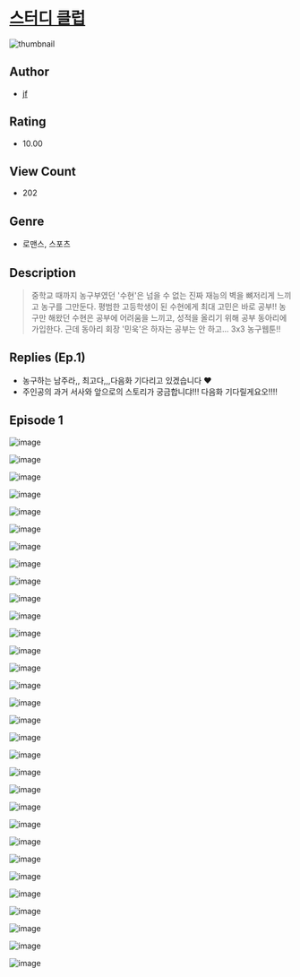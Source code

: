 # [스터디 클럽](https://comic.naver.com/challenge/list?titleId=810132)
![thumbnail](https://image-comic.pstatic.net/user_contents_data/challenge_comic/2023/05/23/357594/upload_7306301385025467190_480x623.jpeg)

## Author
- [jf](https://comic.naver.com/artistTitle?id=357594)

## Rating
- 10.00

## View Count
- 202

## Genre
- 로맨스, 스포츠

## Description
> 중학교 때까지 농구부였던 '수현'은 넘을 수 없는 진짜 재능의 벽을 뼈저리게 느끼고 농구를 그만둔다. 평범한 고등학생이 된 수현에게 최대 고민은 바로 공부!! 농구만 해왔던 수현은 공부에 어려움을 느끼고, 성적을 올리기 위해 공부 동아리에 가입한다. 근데 동아리 회장 '민욱'은 하자는 공부는 안 하고... 3x3 농구웹툰!!

## Replies (Ep.1)
- 농구하는 남주라,, 최고다,,,다음화 기다리고 있겠습니다 ♥
- 주인공의 과거 서사와 앞으로의 스토리가 궁금합니댜!!! 다음화 기다릴게요오!!!!

## Episode 1
![image](https://image-comic.pstatic.net/user_contents_data/challenge_comic/2023/05/23/357594/upload_4063148705588982836.jpeg)

![image](https://image-comic.pstatic.net/user_contents_data/challenge_comic/2023/05/23/357594/upload_3558461838161372467.jpeg)

![image](https://image-comic.pstatic.net/user_contents_data/challenge_comic/2023/05/23/357594/upload_3546356223776929589.jpeg)

![image](https://image-comic.pstatic.net/user_contents_data/challenge_comic/2023/05/23/357594/upload_7233123372227638580.jpeg)

![image](https://image-comic.pstatic.net/user_contents_data/challenge_comic/2023/05/23/357594/upload_3846746090446611250.jpeg)

![image](https://image-comic.pstatic.net/user_contents_data/challenge_comic/2023/05/23/357594/upload_3618138940732684341.jpeg)

![image](https://image-comic.pstatic.net/user_contents_data/challenge_comic/2023/05/23/357594/upload_3760843656344973365.jpeg)

![image](https://image-comic.pstatic.net/user_contents_data/challenge_comic/2023/05/23/357594/upload_7378076211331818037.jpeg)

![image](https://image-comic.pstatic.net/user_contents_data/challenge_comic/2023/05/23/357594/upload_3991096591999185720.jpeg)

![image](https://image-comic.pstatic.net/user_contents_data/challenge_comic/2023/05/23/357594/upload_7017280459976827187.jpeg)

![image](https://image-comic.pstatic.net/user_contents_data/challenge_comic/2023/05/23/357594/upload_7090408760121845049.jpeg)

![image](https://image-comic.pstatic.net/user_contents_data/challenge_comic/2023/05/23/357594/upload_7292508905022240098.jpeg)

![image](https://image-comic.pstatic.net/user_contents_data/challenge_comic/2023/05/23/357594/upload_7149294191182362418.jpeg)

![image](https://image-comic.pstatic.net/user_contents_data/challenge_comic/2023/05/23/357594/upload_3906645512437313849.jpeg)

![image](https://image-comic.pstatic.net/user_contents_data/challenge_comic/2023/05/23/357594/upload_3991146064955978849.jpeg)

![image](https://image-comic.pstatic.net/user_contents_data/challenge_comic/2023/05/23/357594/upload_7147324076735019057.jpeg)

![image](https://image-comic.pstatic.net/user_contents_data/challenge_comic/2023/05/23/357594/upload_3979264759466177377.jpeg)

![image](https://image-comic.pstatic.net/user_contents_data/challenge_comic/2023/05/23/357594/upload_7004330407749628471.jpeg)

![image](https://image-comic.pstatic.net/user_contents_data/challenge_comic/2023/05/23/357594/upload_3832907658591416629.jpeg)

![image](https://image-comic.pstatic.net/user_contents_data/challenge_comic/2023/05/23/357594/upload_7221016658337609015.jpeg)

![image](https://image-comic.pstatic.net/user_contents_data/challenge_comic/2023/05/23/357594/upload_3979040639432471091.jpeg)

![image](https://image-comic.pstatic.net/user_contents_data/challenge_comic/2023/05/23/357594/upload_7365464779410137907.jpeg)

![image](https://image-comic.pstatic.net/user_contents_data/challenge_comic/2023/05/23/357594/upload_3690811178061279284.jpeg)

![image](https://image-comic.pstatic.net/user_contents_data/challenge_comic/2023/05/23/357594/upload_4063481827567221091.jpeg)

![image](https://image-comic.pstatic.net/user_contents_data/challenge_comic/2023/05/23/357594/upload_3978420343867072823.jpeg)

![image](https://image-comic.pstatic.net/user_contents_data/challenge_comic/2023/05/23/357594/upload_3990815138410412385.jpeg)

![image](https://image-comic.pstatic.net/user_contents_data/challenge_comic/2023/05/23/357594/upload_7378361156692490547.jpeg)

![image](https://image-comic.pstatic.net/user_contents_data/challenge_comic/2023/05/23/357594/upload_4062591223131956068.jpeg)

![image](https://image-comic.pstatic.net/user_contents_data/challenge_comic/2023/05/23/357594/upload_4121976068664277041.jpeg)

![image](https://image-comic.pstatic.net/user_contents_data/challenge_comic/2023/05/23/357594/upload_3487251078496727090.jpeg)

![image](https://image-comic.pstatic.net/user_contents_data/challenge_comic/2023/05/23/357594/upload_4120853454491103287.jpeg)
